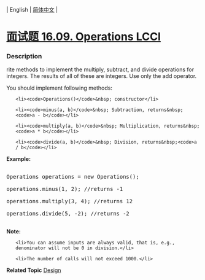 | English | [简体中文](README.md) |

# [面试题 16.09. Operations LCCI](https://leetcode-cn.com/problems/operations-lcci)
 ### Description
<p>rite methods to implement the multiply, subtract, and divide operations for integers. The results of all of these are integers. Use only the add operator.</p>

<p>You should implement following methods:</p>

<ul>
	<li><code>Operations()</code>&nbsp; constructor</li>
	<li><code>minus(a, b)</code>&nbsp; Subtraction, returns&nbsp;<code>a - b</code></li>
	<li><code>multiply(a, b)</code>&nbsp; Multiplication, returns&nbsp;<code>a * b</code></li>
	<li><code>divide(a, b)</code>&nbsp; Division, returns&nbsp;<code>a / b</code></li>
</ul>

<p><strong>Example: </strong></p>

<pre>
Operations operations = new Operations();
operations.minus(1, 2); //returns -1
operations.multiply(3, 4); //returns 12
operations.divide(5, -2); //returns -2
</pre>

<p><strong>Note: </strong></p>

<ul>
	<li>You can assume inputs are always valid, that is, e.g., denominator will not be 0 in division.</li>
	<li>The number of calls will not exceed 1000.</li>
</ul>

**Related Topic**  [Design](https://leetcode-cn.com/tag/design) 